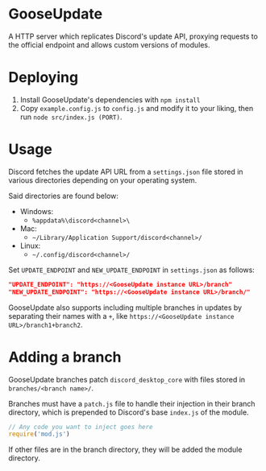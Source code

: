 # GooseUpdate

A HTTP server which replicates Discord's update API, proxying requests to the official endpoint and allows custom versions of modules.

# Deploying
1. Install GooseUpdate's dependencies with `npm install`
2. Copy `example.config.js` to `config.js` and modify it to your liking, then run `node src/index.js (PORT)`.

# Usage
Discord fetches the update API URL from a `settings.json` file stored in various directories depending on your operating system.

Said directories are found below:
* Windows:
  * `%appdata%\discord<channel>\`
* Mac:
  * `~/Library/Application Support/discord<channel>/`
* Linux:
  * `~/.config/discord<channel>/`

Set `UPDATE_ENDPOINT` and `NEW_UPDATE_ENDPOINT` in `settings.json` as follows:

```json
"UPDATE_ENDPOINT": "https://<GooseUpdate instance URL>/branch"
"NEW_UPDATE_ENDPOINT": "https://<GooseUpdate instance URL>/branch/"
```

GooseUpdate also supports including multiple branches in updates by separating their names with a `+`, like `https://<GooseUpdate instance URL>/branch1+branch2`.

# Adding a branch
GooseUpdate branches patch `discord_desktop_core` with files stored in `branches/<branch name>/`.

Branches must have a `patch.js` file to handle their injection in their branch directory, which is prepended to Discord's base `index.js` of the module.

```javascript
// Any code you want to inject goes here
require('mod.js')
```

If other files are in the branch directory, they will be added the module directory.